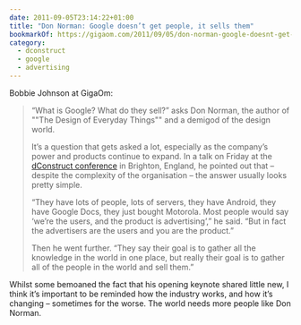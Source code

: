 ```yaml
---
date: 2011-09-05T23:14:22+01:00
title: "Don Norman: Google doesn’t get people, it sells them"
bookmarkOf: https://gigaom.com/2011/09/05/don-norman-google-doesnt-get-people-it-sells-them/
category:
  - dconstruct
  - google
  - advertising
---
```


Bobbie Johnson at GigaOm:

> “What is Google? What do they sell?” asks Don Norman, the author of ""The Design of Everyday Things"" and a demigod of the design world.
>
> It’s a question that gets asked a lot, especially as the company’s power and products continue to expand. In a talk on Friday at the [dConstruct conference][1] in Brighton, England, he pointed out that – despite the complexity of the organisation – the answer usually looks pretty simple.
>
> “They have lots of people, lots of servers, they have Android, they have Google Docs, they just bought Motorola. Most people would say ‘we’re the users, and the product is advertising’,” he said. “But in fact the advertisers are the users and you are the product.”
>
> Then he went further. “They say their goal is to gather all the knowledge in the world in one place, but really their goal is to gather all of the people in the world and sell them.”

Whilst some bemoaned the fact that his opening keynote shared little new, I think it’s important to be reminded how the industry works, and how it’s changing – sometimes for the worse. The world needs more people like Don Norman.

[1]: http://2011.dconstruct.org/
